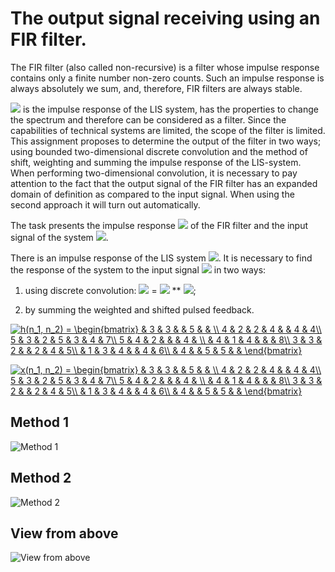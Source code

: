 # The output signal receiving using an FIR filter.
  The FIR filter (also called non-recursive) is a filter whose impulse response contains only a finite number non-zero counts. Such an impulse response is always absolutely we sum, and, therefore, FIR filters are always stable.  
  
  ![](https://latex.codecogs.com/png.latex?h(n_{1},&space;n_{2})) is the impulse response of the LIS system, has the properties to change the spectrum and therefore can be considered as a filter. Since the capabilities of technical systems are limited, the scope of the filter is limited. This assignment proposes to determine the output of the filter in two ways; using bounded two-dimensional discrete convolution and the method of shift, weighting and summing the impulse response of the LIS-system. When performing two-dimensional convolution, it is necessary to pay attention to the fact that the output signal of the FIR filter has an expanded domain of definition as compared to the input signal. When using the second approach it will turn out automatically.  

  The task presents the impulse response ![](https://latex.codecogs.com/png.latex?h(n_{1},&space;n_{2})) of the FIR filter and the input signal of the system ![](https://latex.codecogs.com/png.latex?x(n_{1},&space;n_{2})).

  There is an impulse response of the LIS system ![](https://latex.codecogs.com/png.latex?h(n_{1},&space;n_{2})). It is necessary to find the response of the system to the input signal ![](https://latex.codecogs.com/png.latex?x(n_{1},&space;n_{2})) in two ways:
  
  1. using discrete convolution: ![](https://latex.codecogs.com/png.latex?y(n_{1},&space;n_{2})) = ![](https://latex.codecogs.com/png.latex?h(n_{1},&space;n_{2})) ** ![](https://latex.codecogs.com/svg.latex?x(n_{1},&space;n_{2}));

  2. by summing the weighted and shifted pulsed feedback.

  <a href="https://www.codecogs.com/eqnedit.php?latex=h(n_1,&space;n_2)&space;=&space;\begin{bmatrix}&space;&&space;3&space;&&space;3&space;&&space;&&space;5&space;&&space;&&space;\\&space;4&space;&&space;2&space;&&space;2&space;&&space;4&space;&&space;&&space;4&space;&&space;4\\&space;5&space;&&space;3&space;&&space;2&space;&&space;5&space;&&space;3&space;&&space;4&space;&&space;7\\&space;5&space;&&space;4&space;&&space;2&space;&&space;&&space;&&space;4&space;&&space;\\&space;&&space;4&space;&&space;1&space;&&space;4&space;&&space;&&space;&&space;8\\&space;3&space;&&space;3&space;&&space;2&space;&&space;&&space;2&space;&&space;4&space;&&space;5\\&space;&&space;1&space;&&space;3&space;&&space;4&space;&&space;&&space;4&space;&&space;6\\&space;&&space;4&space;&&space;&&space;5&space;&&space;5&space;&&space;&&space;\end{bmatrix}" target="_blank"><img src="https://latex.codecogs.com/png.latex?h(n_1,&space;n_2)&space;=&space;\begin{bmatrix}&space;&&space;3&space;&&space;3&space;&&space;&&space;5&space;&&space;&&space;\\&space;4&space;&&space;2&space;&&space;2&space;&&space;4&space;&&space;&&space;4&space;&&space;4\\&space;5&space;&&space;3&space;&&space;2&space;&&space;5&space;&&space;3&space;&&space;4&space;&&space;7\\&space;5&space;&&space;4&space;&&space;2&space;&&space;&&space;&&space;4&space;&&space;\\&space;&&space;4&space;&&space;1&space;&&space;4&space;&&space;&&space;&&space;8\\&space;3&space;&&space;3&space;&&space;2&space;&&space;&&space;2&space;&&space;4&space;&&space;5\\&space;&&space;1&space;&&space;3&space;&&space;4&space;&&space;&&space;4&space;&&space;6\\&space;&&space;4&space;&&space;&&space;5&space;&&space;5&space;&&space;&&space;\end{bmatrix}" title="h(n_1, n_2) = \begin{bmatrix} & 3 & 3 & & 5 & & \\ 4 & 2 & 2 & 4 & & 4 & 4\\ 5 & 3 & 2 & 5 & 3 & 4 & 7\\ 5 & 4 & 2 & & & 4 & \\ & 4 & 1 & 4 & & & 8\\ 3 & 3 & 2 & & 2 & 4 & 5\\ & 1 & 3 & 4 & & 4 & 6\\ & 4 & & 5 & 5 & & \end{bmatrix}" /></a>

  <a href="https://www.codecogs.com/eqnedit.php?latex=x(n_1,&space;n_2)&space;=&space;\begin{bmatrix}&space;&&space;3&space;&&space;3&space;&&space;&&space;5&space;&&space;&&space;\\&space;4&space;&&space;2&space;&&space;2&space;&&space;4&space;&&space;&&space;4&space;&&space;4\\&space;5&space;&&space;3&space;&&space;2&space;&&space;5&space;&&space;3&space;&&space;4&space;&&space;7\\&space;5&space;&&space;4&space;&&space;2&space;&&space;&&space;&&space;4&space;&&space;\\&space;&&space;4&space;&&space;1&space;&&space;4&space;&&space;&&space;&&space;8\\&space;3&space;&&space;3&space;&&space;2&space;&&space;&&space;2&space;&&space;4&space;&&space;5\\&space;&&space;1&space;&&space;3&space;&&space;4&space;&&space;&&space;4&space;&&space;6\\&space;&&space;4&space;&&space;&&space;5&space;&&space;5&space;&&space;&&space;\end{bmatrix}" target="_blank"><img src="https://latex.codecogs.com/png.latex?x(n_1,&space;n_2)&space;=&space;\begin{bmatrix}&space;&&space;3&space;&&space;3&space;&&space;&&space;5&space;&&space;&&space;\\&space;4&space;&&space;2&space;&&space;2&space;&&space;4&space;&&space;&&space;4&space;&&space;4\\&space;5&space;&&space;3&space;&&space;2&space;&&space;5&space;&&space;3&space;&&space;4&space;&&space;7\\&space;5&space;&&space;4&space;&&space;2&space;&&space;&&space;&&space;4&space;&&space;\\&space;&&space;4&space;&&space;1&space;&&space;4&space;&&space;&&space;&&space;8\\&space;3&space;&&space;3&space;&&space;2&space;&&space;&&space;2&space;&&space;4&space;&&space;5\\&space;&&space;1&space;&&space;3&space;&&space;4&space;&&space;&&space;4&space;&&space;6\\&space;&&space;4&space;&&space;&&space;5&space;&&space;5&space;&&space;&&space;\end{bmatrix}" title="x(n_1, n_2) = \begin{bmatrix} & 3 & 3 & & 5 & & \\ 4 & 2 & 2 & 4 & & 4 & 4\\ 5 & 3 & 2 & 5 & 3 & 4 & 7\\ 5 & 4 & 2 & & & 4 & \\ & 4 & 1 & 4 & & & 8\\ 3 & 3 & 2 & & 2 & 4 & 5\\ & 1 & 3 & 4 & & 4 & 6\\ & 4 & & 5 & 5 & & \end{bmatrix}" /></a>

  ## Method 1
  
  ![Method 1](https://github.com/dleliuhin/MDSP/blob/master/out-signal-receive/results/method_1.jpg)
  
  ## Method 2
  
  ![Method 2](https://github.com/dleliuhin/MDSP/blob/master/out-signal-receive/results/method_2.jpg)
  
  ## View from above
  
  ![View from above](https://github.com/dleliuhin/MDSP/blob/master/out-signal-receive/results/2D-view.jpg)